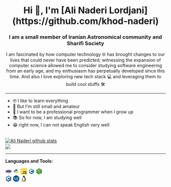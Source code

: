 <h1 align="center">Hi 👋, I'm [Ali Naderi Lordjani](https://github.com/khod-naderi)</h1>
<h3 align="center">I am a small member of Iranian Astronomical community and Sharifi Society</h3>
<p align="center">I am fascinated by how computer technology 🌐 has brought changes to our lives that could never have been predicted; witnessing the expansion of computer science allowed me to consider studying software engineering from an early age, and my enthusiasm has perpetually developed since this time. And also I love exploring new tech stack 💻 and leveraging them to build cool stuffs 🛠️</p>
<p align="center"> 


<hr />

- 🤓 I like to learn everything
- 🛑 But I'm still small and amateur
- 💼 I want to be a professional programmer when I grow up
- 📚 So for now, I am studying well
- 😁 right now, I can not speak English very well

<br />
<a href="https://github.com/khod-naderi">
  <img align="center" src="https://github-readme-stats.vercel.app/api?username=khod-naderi&show_icons=true&theme=gruvbox"alt="Ali Naderi github stats" />
</a>
<br />
<a href="https://github.com/khod-naderi">
  <img align="center" src="https://github-readme-stats.vercel.app/api/top-langs/?username=khod-naderi&layout=compact&theme=gruvbox" />
</a>

<hr />

**Languages and Tools:**  



<code><img height="20" src="https://raw.githubusercontent.com/github/explore/80688e429a7d4ef2fca1e82350fe8e3517d3494d/topics/php/php.png" /></code>
<code><img height="20" src="https://raw.githubusercontent.com/github/explore/80688e429a7d4ef2fca1e82350fe8e3517d3494d/topics/python/python.png" /></code>
<code><img height="20" src="https://raw.githubusercontent.com/github/explore/80688e429a7d4ef2fca1e82350fe8e3517d3494d/topics/javascript/javascript.png"/></code>
<code><img height="20" src="https://raw.githubusercontent.com/github/explore/5c058a388828bb5fde0bcafd4bc867b5bb3f26f3/topics/c/c.png"></code>
<code><img height="20" src="https://raw.githubusercontent.com/github/explore/80688e429a7d4ef2fca1e82350fe8e3517d3494d/topics/nodejs/nodejs.png"></code>    
<code><img height="20" src="https://raw.githubusercontent.com/github/explore/80688e429a7d4ef2fca1e82350fe8e3517d3494d/topics/cpp/cpp.png"/></code>
<code><img height="20" src="./assets/vb.png"/></code>
<code><img height="20" src="https://raw.githubusercontent.com/github/explore/80688e429a7d4ef2fca1e82350fe8e3517d3494d/topics/linux/linux.png"/></code>




